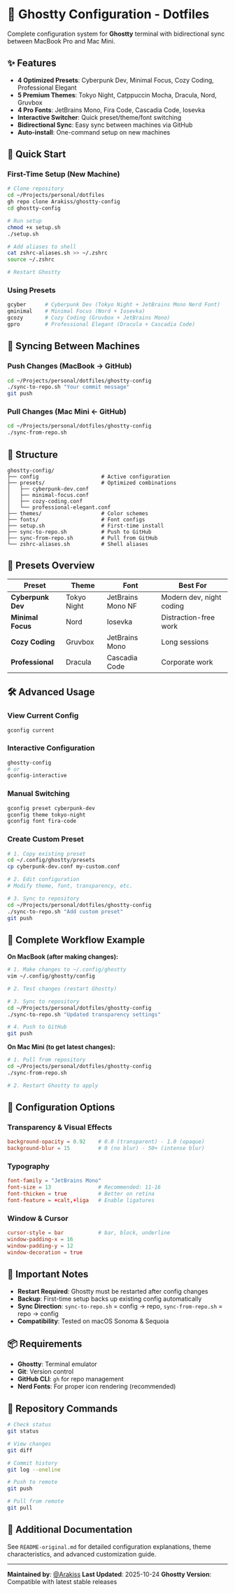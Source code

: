 # 🚀 Ghostty Configuration - Dotfiles

Complete configuration system for **Ghostty** terminal with bidirectional sync between MacBook Pro and Mac Mini.

## ✨ Features

- **4 Optimized Presets**: Cyberpunk Dev, Minimal Focus, Cozy Coding, Professional Elegant
- **5 Premium Themes**: Tokyo Night, Catppuccin Mocha, Dracula, Nord, Gruvbox
- **4 Pro Fonts**: JetBrains Mono, Fira Code, Cascadia Code, Iosevka
- **Interactive Switcher**: Quick preset/theme/font switching
- **Bidirectional Sync**: Easy sync between machines via GitHub
- **Auto-install**: One-command setup on new machines

## 🚀 Quick Start

### First-Time Setup (New Machine)

```bash
# Clone repository
cd ~/Projects/personal/dotfiles
gh repo clone Arakiss/ghostty-config
cd ghostty-config

# Run setup
chmod +x setup.sh
./setup.sh

# Add aliases to shell
cat zshrc-aliases.sh >> ~/.zshrc
source ~/.zshrc

# Restart Ghostty
```

### Using Presets

```bash
gcyber      # Cyberpunk Dev (Tokyo Night + JetBrains Mono Nerd Font)
gminimal    # Minimal Focus (Nord + Iosevka)
gcozy       # Cozy Coding (Gruvbox + JetBrains Mono)
gpro        # Professional Elegant (Dracula + Cascadia Code)
```

## 🔄 Syncing Between Machines

### Push Changes (MacBook → GitHub)

```bash
cd ~/Projects/personal/dotfiles/ghostty-config
./sync-to-repo.sh "Your commit message"
git push
```

### Pull Changes (Mac Mini ← GitHub)

```bash
cd ~/Projects/personal/dotfiles/ghostty-config
./sync-from-repo.sh
```

## 📁 Structure

```
ghostty-config/
├── config                    # Active configuration
├── presets/                  # Optimized combinations
│   ├── cyberpunk-dev.conf
│   ├── minimal-focus.conf
│   ├── cozy-coding.conf
│   └── professional-elegant.conf
├── themes/                   # Color schemes
├── fonts/                    # Font configs
├── setup.sh                  # First-time install
├── sync-to-repo.sh           # Push to GitHub
├── sync-from-repo.sh         # Pull from GitHub
└── zshrc-aliases.sh          # Shell aliases
```

## 🎨 Presets Overview

| Preset | Theme | Font | Best For |
|--------|-------|------|----------|
| **Cyberpunk Dev** | Tokyo Night | JetBrains Mono NF | Modern dev, night coding |
| **Minimal Focus** | Nord | Iosevka | Distraction-free work |
| **Cozy Coding** | Gruvbox | JetBrains Mono | Long sessions |
| **Professional** | Dracula | Cascadia Code | Corporate work |

## 🛠️ Advanced Usage

### View Current Config
```bash
gconfig current
```

### Interactive Configuration
```bash
ghostty-config
# or
gconfig-interactive
```

### Manual Switching
```bash
gconfig preset cyberpunk-dev
gconfig theme tokyo-night
gconfig font fira-code
```

### Create Custom Preset

```bash
# 1. Copy existing preset
cd ~/.config/ghostty/presets
cp cyberpunk-dev.conf my-custom.conf

# 2. Edit configuration
# Modify theme, font, transparency, etc.

# 3. Sync to repository
cd ~/Projects/personal/dotfiles/ghostty-config
./sync-to-repo.sh "Add custom preset"
git push
```

## 📝 Complete Workflow Example

**On MacBook (after making changes):**
```bash
# 1. Make changes to ~/.config/ghostty
vim ~/.config/ghostty/config

# 2. Test changes (restart Ghostty)

# 3. Sync to repository
cd ~/Projects/personal/dotfiles/ghostty-config
./sync-to-repo.sh "Updated transparency settings"

# 4. Push to GitHub
git push
```

**On Mac Mini (to get latest changes):**
```bash
# 1. Pull from repository
cd ~/Projects/personal/dotfiles/ghostty-config
./sync-from-repo.sh

# 2. Restart Ghostty to apply
```

## 🔧 Configuration Options

### Transparency & Visual Effects
```conf
background-opacity = 0.92    # 0.0 (transparent) - 1.0 (opaque)
background-blur = 15         # 0 (no blur) - 50+ (intense blur)
```

### Typography
```conf
font-family = "JetBrains Mono"
font-size = 13               # Recommended: 11-16
font-thicken = true          # Better on retina
font-feature = +calt,+liga   # Enable ligatures
```

### Window & Cursor
```conf
cursor-style = bar           # bar, block, underline
window-padding-x = 16
window-padding-y = 12
window-decoration = true
```

## 🚨 Important Notes

- **Restart Required**: Ghostty must be restarted after config changes
- **Backup**: First-time setup backs up existing config automatically
- **Sync Direction**: `sync-to-repo.sh` = config → repo, `sync-from-repo.sh` = repo → config
- **Compatibility**: Tested on macOS Sonoma & Sequoia

## 📦 Requirements

- **Ghostty**: Terminal emulator
- **Git**: Version control
- **GitHub CLI**: `gh` for repo management
- **Nerd Fonts**: For proper icon rendering (recommended)

## 🔗 Repository Commands

```bash
# Check status
git status

# View changes
git diff

# Commit history
git log --oneline

# Push to remote
git push

# Pull from remote
git pull
```

## 📖 Additional Documentation

See `README-original.md` for detailed configuration explanations, theme characteristics, and advanced customization guide.

---

**Maintained by**: [@Arakiss](https://github.com/Arakiss)
**Last Updated**: 2025-10-24
**Ghostty Version**: Compatible with latest stable releases
